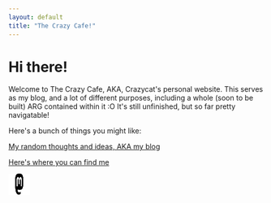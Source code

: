 ```yaml
---
layout: default
title: "The Crazy Cafe!"
---
```


# Hi there!

Welcome to The Crazy Cafe, AKA, Crazycat's personal website. This serves as my blog, and a lot of different purposes, including a whole (soon to be built) ARG contained within it :O
It's still unfinished, but so far pretty navigatable! 

Here's a bunch of things you might like:

[My random thoughts and ideas, AKA my blog](things_you_might_like\blog) <br>

[Here's where you can find me](things_you_might_like\links.md)

<a rel="me" href="https://mstdn.games/@enderasg">
 <img src="assets\images\mastodon-logo-black.svg" alt="Mastodon" style="width:42px;height:42px;"> 
</a> 
